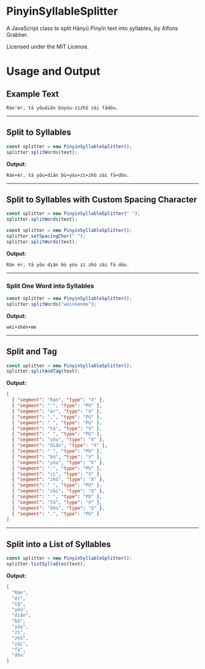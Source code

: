 # PinyinSyllableSplitter

A JavaScript class to split Hànyǔ Pīnyīn text into syllables, by Alfons Grabher.

Licensed under the MIT License.

# Usage and Output

## Example Text

```
Rán'ér, tā yǒudiǎn bùyóu-zìzhǔ zài fādǒu.
```

---

## Split to Syllables

```javascript
const splitter = new PinyinSyllableSplitter();
splitter.splitWords(text);
```

**Output:**
```
Rán∙ér, tā yǒu∙diǎn bù∙yóu∙zì∙zhǔ zài fā∙dǒu.
```

---

## Split to Syllables with Custom Spacing Character

```javascript
const splitter = new PinyinSyllableSplitter(" ");
splitter.splitWords(text);

const splitter = new PinyinSyllableSplitter();
splitter.setSpacingChar(" ");
splitter.splitWords(text);
```

**Output:**
```
Rán ér, tā yǒu diǎn bù yóu zì zhǔ zài fā dǒu.
```

---

### Split One Word into Syllables

```javascript
const splitter = new PinyinSyllableSplitter();
splitter.splitWords("wèishénme");
```

**Output:**
```
wèi∙shén∙me
```

---

## Split and Tag

```javascript
const splitter = new PinyinSyllableSplitter();
splitter.splitAndTag(text);
```

**Output:**
```json
[
  { "segment": "Rán", "type": "X" },
  { "segment": "'", "type": "PU" },
  { "segment": "ér", "type": "X" },
  { "segment": ",", "type": "PU" },
  { "segment": " ", "type": "PU" },
  { "segment": "tā", "type": "X" },
  { "segment": " ", "type": "PU" },
  { "segment": "yǒu", "type": "X" },
  { "segment": "diǎn", "type": "X" },
  { "segment": " ", "type": "PU" },
  { "segment": "bù", "type": "X" },
  { "segment": "yóu", "type": "X" },
  { "segment": "-", "type": "PU" },
  { "segment": "zì", "type": "X" },
  { "segment": "zhǔ", "type": "X" },
  { "segment": " ", "type": "PU" },
  { "segment": "zài", "type": "X" },
  { "segment": " ", "type": "PU" },
  { "segment": "fā", "type": "X" },
  { "segment": "dǒu", "type": "X" },
  { "segment": ".", "type": "PU" }
]
```

---

## Split into a List of Syllables

```javascript
const splitter = new PinyinSyllableSplitter();
splitter.listSyllables(text);
```

**Output:**
```json
[
  "Rán",
  "ér",
  "tā",
  "yǒu",
  "diǎn",
  "bù",
  "yóu",
  "zì",
  "zhǔ",
  "zài",
  "fā",
  "dǒu"
]
```

